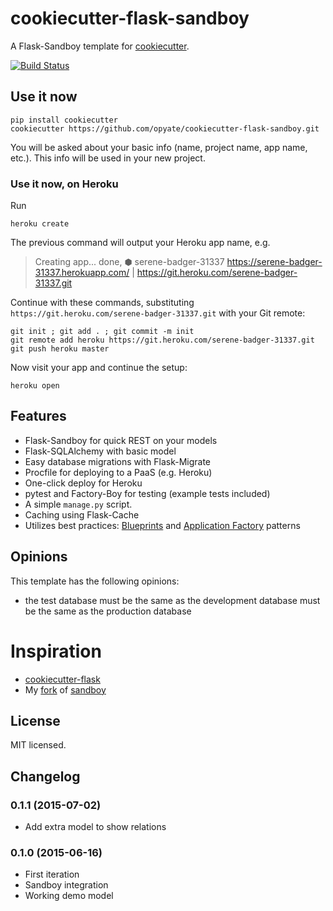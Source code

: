 # cookiecutter-flask-sandboy

A Flask-Sandboy template for [cookiecutter](https://github.com/audreyr/cookiecutter).

[![Build Status](https://travis-ci.org/opyate/cookiecutter-flask-sandboy.svg)](https://travis-ci.org/opyate/cookiecutter-flask-sandboy)

## Use it now

    pip install cookiecutter
    cookiecutter https://github.com/opyate/cookiecutter-flask-sandboy.git
    
You will be asked about your basic info (name, project name, app name, etc.). This info will be used in your new project.

### Use it now, on Heroku

Run

    heroku create
    
The previous command will output your Heroku app name, e.g.

> Creating app... done, ⬢ serene-badger-31337
> https://serene-badger-31337.herokuapp.com/ | https://git.heroku.com/serene-badger-31337.git

Continue with these commands, substituting `https://git.heroku.com/serene-badger-31337.git` with your Git remote:

    git init ; git add . ; git commit -m init
    git remote add heroku https://git.heroku.com/serene-badger-31337.git
    git push heroku master
    
Now visit your app and continue the setup:

    heroku open

## Features

- Flask-Sandboy for quick REST on your models
- Flask-SQLAlchemy with basic model
- Easy database migrations with Flask-Migrate
- Procfile for deploying to a PaaS (e.g. Heroku)
- One-click deploy for Heroku
- pytest and Factory-Boy for testing (example tests included)
- A simple ```manage.py``` script.
- Caching using Flask-Cache
- Utilizes best practices: [Blueprints](http://flask.pocoo.org/docs/blueprints/) and [Application Factory](http://flask.pocoo.org/docs/patterns/appfactories/) patterns

## Opinions

This template has the following opinions:

- the test database must be the same as the development database must be the same as the production database

# Inspiration

- [cookiecutter-flask](https://github.com/sloria/cookiecutter-flask)
- My [fork](https://github.com/opyate/flask_sandboy) of [sandboy](https://github.com/jeffknupp/flask_sandboy)


## License

MIT licensed.

## Changelog

### 0.1.1 (2015-07-02)

- Add extra model to show relations

### 0.1.0 (2015-06-16)

- First iteration
- Sandboy integration
- Working demo model


